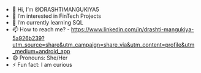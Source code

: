 - 👋 Hi, I’m @DRASHTIMANGUKIYA5
- 👀 I’m interested in FinTech Projects 
- 🌱 I’m currently learning SQL 
- 📫 How to reach me? - https://www.linkedin.com/in/drashti-mangukiya-5a926b239?utm_source=share&utm_campaign=share_via&utm_content=profile&utm_medium=android_app 
- 😄 Pronouns: She/Her
- ⚡ Fun fact: I am curious

<!---
DRASHTIMANGUKIYA5/DRASHTIMANGUKIYA5 is a ✨ special ✨ repository because its `README.md` (this file) appears on your GitHub profile.
You can click the Preview link to take a look at your changes.
--->
